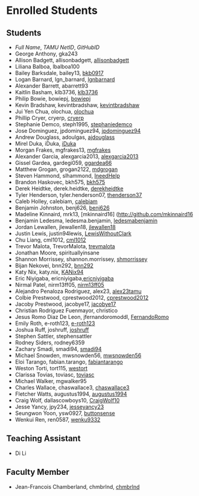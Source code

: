 # Enrolled Students


## Students

* _Full Name_, _TAMU NetID_, _GitHubID_
* George Anthony, gka243
* Allison Badgett, allisonbadgett, [allisonbadgett](https://github.com/allisonbadgett/)
* Liliana Balboa, lbalboa100
* Bailey Barksdale, bailey13, [bkb0917](https://github.com/bkb0917/)
* Logan Barnard, lgn_barnard, [lgnbarnard](https://github.com/lgnbarnard/)
* Alexander Barrett, abarrett93
* Kaitlin Basham, klb3736, [klb3736](https://github.com/klb3736/)
* Philip Bowie, bowiepj, [bowiepj](https://github.com/bowiepj/)
* Kevin Bradshaw, kevintbradshaw, [kevintbradshaw](https://github.com/kevintbradshaw/)
* Jui Yen Chua, olochua, [olochua](https://github.com/olochua)
* Phillip Cryer, cryerp, [cryerp](https://github.com/cryerp)
* Stephanie Demco, steph1995, [stephaniedemco](https://github.com/stephaniedemco)
* Jose Dominguez, jpdominguez94, [jpdominguez94](https://github.com/jpdominguez94)
* Andrew Douglass, adoulgas, [ajdouglass](https://github.com/ajdouglass/)
* Mirel Duka, iDuka, [iDuka](https://github.com//iDuka)
* Morgan Frakes, mgfrakes13, [mgfrakes](https://github.com/mgfrakes/)
* Alexander Garcia, alexgarcia2013, [alexgarcia2013](https://github.com/alexgarcia2013)
* Gissel Gardea, gardegi059, [ggardea66](https://github.com/ggardea66/)
* Matthew Grogan, grogan2122, [mdgrogan](https://github.com/mdgrogan/)
* Steven Hammond, slhammond, [IneedHelp](https://github.com/IneedHelp)
* Brandon Haskovec, bkh575, [bkh575](https://github.com/bkh575/)
* Derek Heidtke, derek.heidtke, [derekheidtke](https://github.com/derekheidtke/) 
* Tyler Henderson, tyler.henderson07, [thenderson37](https://github.com/thenderson37)
* Caleb Holley, calebiam, [calebiam](https://github.com/calebiam/)
* Benjamin Johnston, benj626, [benj626](https://github.com/benj626/)
* Madeline Kinnaird, mrk13, [mkinnaird16] (http://github.com/mkinnaird16
* Benjamin Ledesma, ledesma.benjamin, [ledesmabenjamin](https://github.com/ledesmabenjamin)
* Jordan Lewallen, jlewallen18, [jlewallen18](https://github.com/jlewallen18/)
* Justin Lewis, justin94lewis, [LewisWithoutClark](https://github.com/LewisWithoutClark)
* Chu Liang, cml1012, [cml1012](https://github.com/cml1012/)
* Trevor Malota, TrevorMalota, [trevmalota](https://github.com/trevmalota/)
* Jonathan Moore, spirituallyinsane
* Shannon Morrissey, shannon.morrissey, [shmorrissey](https://github.com/shmorrissey)
* Bijan Nekovei, bnn292, [bnn292](https://github.com/bnn292)
* Katy Nix, katy.nix, [KANix94](https://github.com/KANix94)
* Eric Niyigaba, ericniyigaba,[ericniyigaba](https://github.com/ericniyigaba)
* Nirmal Patel, nirm13ff05, [nirm13ff05](https://github.com/nirm13ff05)
* Alejandro Penaloza Rodriguez, alex23, [alex23tamu](https://github.com/alex23tamu)
* Colbie Prestwood, cprestwood2012, [cprestwood2012](https://github.com/cprestwood2012)
* Jacoby Prestwood, jacobye17, [jacobye17](https://github.com/jacobye17)
* Christian Rodriguez Fuenmayor, christico
* Jesus Romo Diaz De Leon, jfernandoromoddl, [FernandoRomo](https://github.com/FernandoRomo)
* Emily Roth, e-roth123, [e-roth123](https://github.com/e-roth123/)
* Joshua Ruff, joshruff, [joshruff](https://github.com/joshruff/)
* Stephen Sattler, stephensattler
* Rodney Siders, rodney6359
* Zachary Smadi, smadi94, [smadi94](https://github.com/smadi94/)
* Michael Snowden, mwsnowden56, [mwsnowden56](https://github.com/mwsnowden56)
* Eloi Tarango, fabian.tarango, [fabiantarango](https://github.com/fabiantarango)
* Weston Torti, tort115, [westort](https://github.com/westort/)
* Clarissa Tovias, toviasc, [toviasc](https://github.com/toviasc/)
* Michael Walker, mgwalker95
* Charles Wallace, chaswallace3, [chaswallace3](https://github.com/chaswallace3/)
* Fletcher Watts, augustus1994, [augustus1994](https://github.com/augustus1994/)
* Craig Wolf, dallascowboys10, [CraigWolf10](https://github.com/CraigWolf10)
* Jesse Yancy, jpy234, [jesseyancy23](https://github.com/jesseyancy23)
* Seungwon Yoon, ysw0927, [buttonsense](https://github.com/buttonsense/)
* Wenkui Ren, ren0587, [wenku9332](https://github.com/wenku9332/)


## Teaching Assistant

* Di Li


## Faculty Member

* Jean-Francois Chamberland, chmbrlnd, [chmbrlnd](https://chmbrlnd.github.io/)
